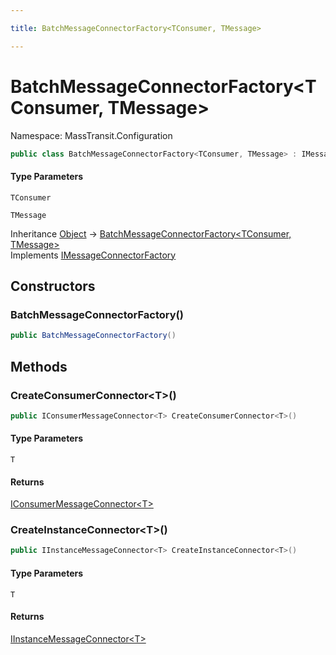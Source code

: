 ```yaml
---

title: BatchMessageConnectorFactory<TConsumer, TMessage>

---
```


# BatchMessageConnectorFactory\<TConsumer, TMessage\>

Namespace: MassTransit.Configuration

```csharp
public class BatchMessageConnectorFactory<TConsumer, TMessage> : IMessageConnectorFactory
```

#### Type Parameters

`TConsumer`<br/>

`TMessage`<br/>

Inheritance [Object](https://learn.microsoft.com/en-us/dotnet/api/system.object) → [BatchMessageConnectorFactory\<TConsumer, TMessage\>](../masstransit-configuration/batchmessageconnectorfactory-2)<br/>
Implements [IMessageConnectorFactory](../masstransit-configuration/imessageconnectorfactory)

## Constructors

### **BatchMessageConnectorFactory()**

```csharp
public BatchMessageConnectorFactory()
```

## Methods

### **CreateConsumerConnector\<T\>()**

```csharp
public IConsumerMessageConnector<T> CreateConsumerConnector<T>()
```

#### Type Parameters

`T`<br/>

#### Returns

[IConsumerMessageConnector\<T\>](../masstransit-configuration/iconsumermessageconnector-1)<br/>

### **CreateInstanceConnector\<T\>()**

```csharp
public IInstanceMessageConnector<T> CreateInstanceConnector<T>()
```

#### Type Parameters

`T`<br/>

#### Returns

[IInstanceMessageConnector\<T\>](../masstransit-configuration/iinstancemessageconnector-1)<br/>
